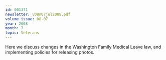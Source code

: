 ```yaml
---
id: 001371
newsletter: v08n07jul2008.pdf
volume_issue: 08-07
year: 2008
month: 7
topic: Veterans
---
```


Here we discuss changes in the Washington Family Medical Leave law, and implementing policies for releasing photos.